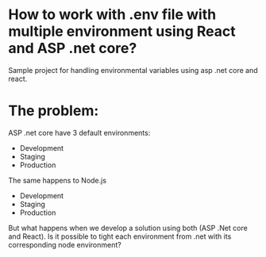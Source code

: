 # How to work with .env file with multiple environment using React and ASP .net core?
Sample project for handling environmental variables using asp .net core and react.

# The problem:
ASP .net core have 3 default environments:
 - Development
 - Staging
 - Production
 
The same happens to Node.js
 - Development
 - Staging
 - Production
 
 But what happens when we develop a solution using both (ASP .Net core and React).
 Is it possible to tight each environment from .net with its corresponding node environment?
 

